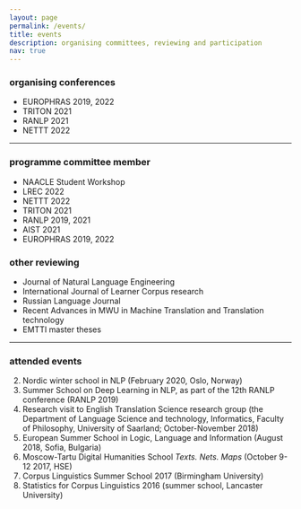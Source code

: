 ```yaml
---
layout: page
permalink: /events/
title: events
description: organising committees, reviewing and participation
nav: true
---
```


### organising conferences
* EUROPHRAS 2019, 2022
* TRITON 2021
* RANLP 2021
* NETTT 2022

---

###  programme committee member
* NAACLE Student Workshop
* LREC 2022
* NETTT 2022
* TRITON 2021
* RANLP 2019, 2021
* AIST 2021
* EUROPHRAS 2019, 2022

### other reviewing
* Journal of Natural Language Engineering
* International Journal of Learner Corpus research
* Russian Language Journal
* Recent Advances in MWU in Machine Translation and Translation technology
* EMTTI master theses

---

### attended events

2. Nordic winter school in NLP (February 2020, Oslo, Norway)
3. Summer School on Deep Learning in NLP, as part of the 12th RANLP conference (RANLP 2019)
4. Research visit to English Translation Science research group (the Department of Language Science and technology, Informatics, Faculty of Philosophy, University of Saarland; October-November 2018)
5. European Summer School in Logic, Language and Information (August 2018, Sofia, Bulgaria)
6. Moscow-Tartu Digital Humanities School *Texts. Nets. Maps* (October 9-12 2017, HSE)
7. Corpus Linguistics Summer School 2017 (Birmingham University)
8. Statistics for Corpus Linguistics 2016 (summer school, Lancaster University)
